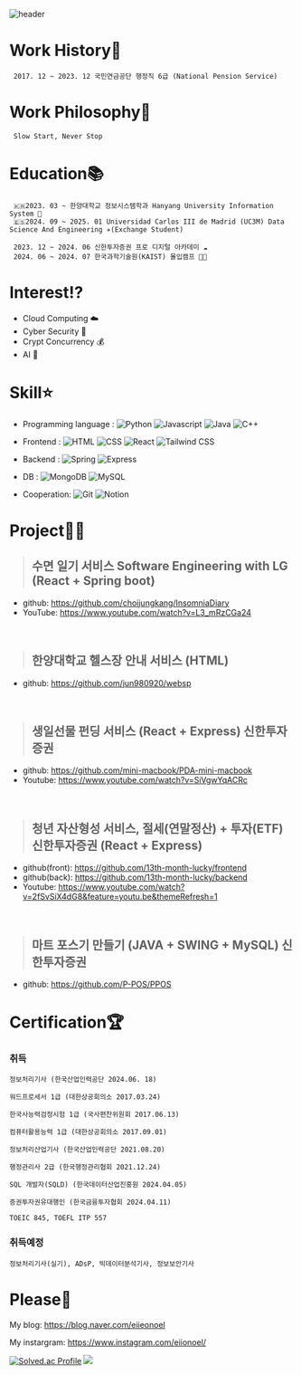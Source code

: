 ![header](https://capsule-render.vercel.app/api?text=eiionoel&animation=fadeIn)
# Work History💼
     2017. 12 ~ 2023. 12 국민연금공단 행정직 6급 (National Pension Service)  
     
# Work Philosophy🧐 
     Slow Start, Never Stop

# Education📚
     🇰🇷2023. 03 ~ 한양대학교 정보시스템학과 Hanyang University Information System 🦁   
     🇪🇸2024. 09 ~ 2025. 01 Universidad Carlos III de Madrid (UC3M) Data Science And Engineering ✈️(Exchange Student)
     
     2023. 12 ~ 2024. 06 신한투자증권 프로 디지털 아카데미 ☁️
     2024. 06 ~ 2024. 07 한국과학기술원(KAIST) 몰입캠프 👨‍💻

# Interest⁉️
- Cloud Computing ☁️  
- Cyber Security 🔐
- Crypt Concurrency 💰
- AI 🤖
  
# Skill⭐️
- Programming language : 
![Python](https://img.shields.io/badge/-Python-3776AB?style=flat&logo=Python&logoColor=white)
![Javascript](https://img.shields.io/badge/-Javascript-F7DF1E?style=flat&logo=Javascript&logoColor=white)
![Java](https://img.shields.io/badge/-Java-007396?style=flat&logo=Java&logoColor=white)
![C++](https://img.shields.io/badge/-C++-00599C?style=flat&logo=Java&logoColor=white)
- Frontend : ![HTML](https://img.shields.io/badge/-HTML5-E34F26?style=flat&logo=HTML5&logoColor=white) ![CSS](https://img.shields.io/badge/-CSS-1572B6?style=flat&logo=CSS3&logoColor=white) ![React](https://img.shields.io/badge/-React-61DAFB?style=flat&logo=React&logoColor=white) ![Tailwind CSS](https://img.shields.io/badge/-TailwindCSS-06B6D4?style=flat&logo=TailwindCSS&logoColor=white)  


- Backend : ![Spring](https://img.shields.io/badge/-Spring-6DB33F?style=flat&logo=Spring&logoColor=white) ![Express](https://img.shields.io/badge/-Express-000000?style=flat&logo=Express&logoColor=white)
- DB : ![MongoDB](https://img.shields.io/badge/-MongoDB-47A248?style=flat&logo=MongoDB&logoColor=white) ![MySQL](https://img.shields.io/badge/-MySQL-4479A1?logo=mysql&logoColor=white)
- Cooperation: ![Git](https://img.shields.io/badge/-Git-F05032?style=flat&logo=git&logoColor=white) ![Notion](https://img.shields.io/badge/-Notion-000000?style=flat&logo=Notion&logoColor=white)

  
# Project👨‍💻
> ## 수면 일기 서비스 Software Engineering with LG (React + Spring boot)  
- github: https://github.com/choijungkang/InsomniaDiary  
- YouTube: https://www.youtube.com/watch?v=L3_mRzCGa24    

<br/>

> ## 한양대학교 헬스장 안내 서비스 (HTML)
- github: https://github.com/jun980920/websp
 
<br/>

> ## 생일선물 펀딩 서비스 (React + Express) 신한투자증권
- github: https://github.com/mini-macbook/PDA-mini-macbook
- Youtube: https://www.youtube.com/watch?v=SiVgwYqACRc
  
<br/>

> ## 청년 자산형성 서비스, 절세(연말정산) + 투자(ETF) 신한투자증권 (React + Express)
- github(front): https://github.com/13th-month-lucky/frontend
- github(back): https://github.com/13th-month-lucky/backend
- Youtube: https://www.youtube.com/watch?v=2fSvSiX4dG8&feature=youtu.be&themeRefresh=1
  
<br/>

> ## 마트 포스기 만들기 (JAVA + SWING + MySQL) 신한투자증권
- github: https://github.com/P-POS/PPOS 

# Certification🏆


### 취득
```
정보처리기사 (한국산업인력공단 2024.06. 18)

워드프로세서 1급 (대한상공회의소 2017.03.24)

한국사능력검정시험 1급 (국사편찬위원회 2017.06.13)

컴퓨터활용능력 1급 (대한상공회의소 2017.09.01)

정보처리산업기사 (한국산업인력공단 2021.08.20)

행정관리사 2급 (한국행정관리협회 2021.12.24)

SQL 개발자(SQLD) (한국데이터산업진흥원 2024.04.05)

증권투자권유대행인 (한국금융투자협회 2024.04.11)

TOEIC 845, TOEFL ITP 557
```

### 취득예정
```
정보처리기사(실기), ADsP, 빅데이터분석기사, 정보보안기사
```

# Please🙏

My blog: https://blog.naver.com/eiieonoel

My instargram: https://www.instagram.com/eiionoel/




        




[![Solved.ac Profile](http://mazassumnida.wtf/api/v2/generate_badge?boj=junusong12)](https://solved.ac/junusng12/)
<img src="https://github-readme-stats.vercel.app/api/top-langs/?username=NOEL-code&layout=compact"><br><br>



